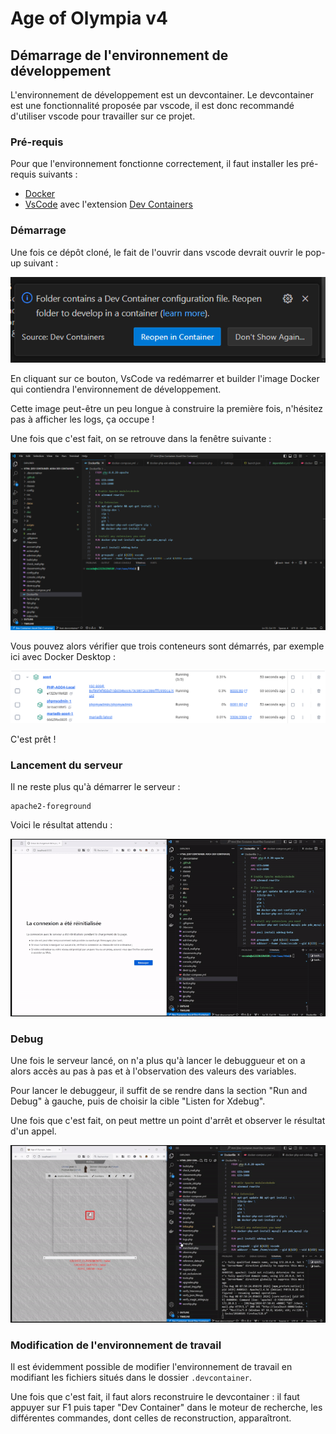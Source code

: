 # Age of Olympia v4

## Démarrage de l'environnement de développement

L'environnement de développement est un devcontainer. Le devcontainer est une fonctionnalité proposée par vscode, il est donc recommandé d'utiliser vscode pour travailler sur ce projet.

### Pré-requis

Pour que l'environnement fonctionne correctement, il faut installer les pré-requis suivants :

- [Docker](https://docs.docker.com/engine/install/)
- [VsCode](https://code.visualstudio.com/) avec l'extension [Dev Containers](https://marketplace.visualstudio.com/items?itemName=ms-vscode-remote.remote-containers)

### Démarrage

Une fois ce dépôt cloné, le fait de l'ouvrir dans vscode devrait ouvrir le pop-up suivant : 

![popup qui propose la réouverture du projet avec les Dev Containers](./docs/images/open_devcontainer.png)

En cliquant sur ce bouton, VsCode va redémarrer et builder l'image Docker qui contiendra l'environnement de développement.

Cette image peut-être un peu longue à construire la première fois, n'hésitez pas à afficher les logs, ça occupe !

Une fois que c'est fait, on se retrouve dans la fenêtre suivante :

![vscode réouvert dans un container](./docs/images/vscode_inside_devcontainer.png)

Vous pouvez alors vérifier que trois conteneurs sont démarrés, par exemple ici avec Docker Desktop : 

![docker desktop dans lequel on voit trois conteneurs ouverts, celui de dev, la bdd, phpmyadmin](./docs/images/docker.png)

C'est prêt !

### Lancement du serveur

Il ne reste plus qu'à démarrer le serveur : 

```shell
apache2-foreground
```

Voici le résultat attendu : 

![gif qui montre le lancement de la commande et l'affichage du jeu par la suite](./docs/gifs/lancement_serveur.gif)

### Debug

Une fois le serveur lancé, on n'a plus qu'à lancer le debuggueur et on a alors accès au pas à pas et à l'observation des valeurs des variables.

Pour lancer le debuggeur, il suffit de se rendre dans la section "Run and Debug" à gauche, puis de choisir la cible "Listen for Xdebug".

Une fois que c'est fait, on peut mettre un point d'arrêt et observer le résultat d'un appel.

![exemples d'utilisations de point d'arrêt](./docs/gifs/debug.gif)

### Modification de l'environnement de travail

Il est évidemment possible de modifier l'environnement de travail en modifiant les fichiers situés dans le dossier `.devcontainer`.

Une fois que c'est fait, il faut alors reconstruire le devcontainer : il faut appuyer sur F1 puis taper "Dev Container" dans le moteur de recherche, les différentes commandes, dont celles de reconstruction, apparaîtront.

